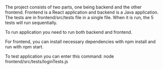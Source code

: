 The project consists of two parts, one being backend and the other frontend. Frontend is a React application and backend is a Java application. The tests are in frontend/src/tests file in a single file. When it is run, the 5 tests will run sequentially.

To run application you need to run both backend and frontend.

For frontend, you can install necessary dependencies with npm install and run with npm start.

To test application you can enter this command: node frontend/src/tests/loginTests.js
